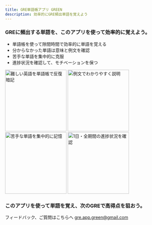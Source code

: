 ```yaml
---
title: GRE単語帳アプリ GREEN
description: 効率的にGRE頻出単語を覚えよう
---
```


### GREに頻出する単語を、このアプリを使って効率的に覚えよう。

- 単語帳を使って隙間時間で効率的に単語を覚える
- 分からなかった単語は意味と例文を確認
- 苦手な単語を集中的に克服
- 進捗状況を確認して、モチベーションを保つ


<div>
  <img width="200" src="https://user-images.githubusercontent.com/25846438/121770571-f925a100-cba4-11eb-8b8c-57dd54fc85dc.png" alt="難しい英語を単語帳で反復暗記"/>
  <img width="200" src="https://user-images.githubusercontent.com/25846438/121770562-eb701b80-cba4-11eb-9695-9c8c2e6eb04a.png" alt="例文でわかりやすく説明"/>
  <img width="200" src="https://user-images.githubusercontent.com/25846438/121770568-f4f98380-cba4-11eb-8390-d27545b1d48c.png" alt="苦手な単語を集中的に記憶"/>
  <img width="200" src="https://user-images.githubusercontent.com/25846438/121770577-fc209180-cba4-11eb-8d9f-6306c34e8a39.png" alt="1日・全期間の進捗状況を確認"/>
</div>


### このアプリを使って単語を覚え、次のGREで高得点を狙おう。

フィードバック、ご質問はこちらへ [gre.app.green@gmail.com](mailto:gre.app.green@gmail.com)
